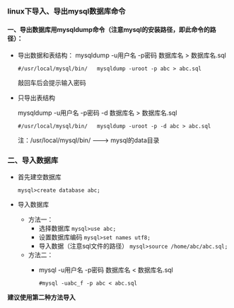 ### linux下导入、导出mysql数据库命令

#### 一、导出数据库用mysqldump命令（注意mysql的安装路径，即此命令的路径）：

- 导出数据和表结构：
mysqldump -u用户名 -p密码 数据库名 > 数据库名.sql

	```
	#/usr/local/mysql/bin/   mysqldump -uroot -p abc > abc.sql
	```
	敲回车后会提示输入密码

- 只导出表结构

	mysqldump -u用户名 -p密码 -d 数据库名 > 数据库名.sql

	```
	#/usr/local/mysql/bin/   mysqldump -uroot -p -d abc > abc.sql

	```

	注：/usr/local/mysql/bin/  --->  mysql的data目录


### 二、导入数据库

- 首先建空数据库

	`mysql>create database abc;`

- 导入数据库

	- 方法一：
		- 选择数据库 `mysql>use abc;`
		- 设置数据库编码 `mysql>set names utf8;`
		- 导入数据（注意sql文件的路径） `mysql>source /home/abc/abc.sql;`
	- 方法二：
		- mysql -u用户名 -p密码 数据库名 < 数据库名.sql

			`#mysql -uabc_f -p abc < abc.sql`

**建议使用第二种方法导入**
